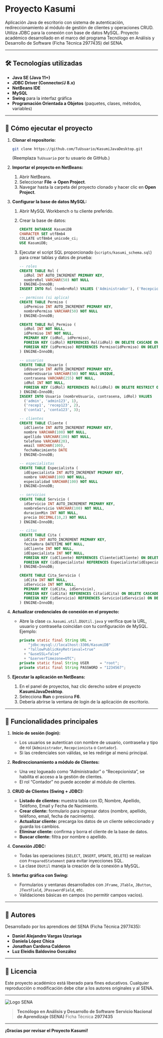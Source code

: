 # Proyecto Kasumi

Aplicación Java de escritorio con sistema de autenticación, redireccionamiento al módulo de gestión de clientes y operaciones CRUD. Utiliza JDBC para la conexión con base de datos MySQL. Proyecto académico desarrollado en el marco del programa Tecnólogo en Análisis y Desarrollo de Software (Ficha Técnica 2977435) del SENA.

---

## 🛠️ Tecnologías utilizadas

* **Java SE (Java 11+)**
* **JDBC Driver (Connector/J 8.x)**
* **NetBeans IDE**
* **MySQL**
* **Swing** para la interfaz gráfica
* **Programación Orientada a Objetos** (paquetes, clases, métodos, variables)

---

## 🚀 Cómo ejecutar el proyecto

1. **Clonar el repositorio:**

   ```bash
   git clone https://github.com/TuUsuario/KasumiJavaDesktop.git
   ```

   (Reemplaza `TuUsuario` por tu usuario de GitHub.)

2. **Importar el proyecto en NetBeans:**

   1. Abrir NetBeans.
   2. Seleccionar **File → Open Project**.
   3. Navegar hasta la carpeta del proyecto clonado y hacer clic en **Open Project**.

3. **Configurar la base de datos MySQL:**

   1. Abrir MySQL Workbench o tu cliente preferido.
   2. Crear la base de datos:

      ```sql
      CREATE DATABASE KasumiDB
      CHARACTER SET utf8mb4
      COLLATE utf8mb4_unicode_ci;
      USE KasumiDB;
      ```
   3. Ejecutar el script SQL proporcionado (`scripts/kasumi_schema.sql`) para crear tablas y datos de prueba:

      ```sql
      -- roles
      CREATE TABLE Rol (
        idRol INT AUTO_INCREMENT PRIMARY KEY,
        nombreRol VARCHAR(50) NOT NULL
      ) ENGINE=InnoDB;
      INSERT INTO Rol (nombreRol) VALUES ('Administrador'), ('Recepcionista'), ('Contador');

      -- permisos (si aplica)
      CREATE TABLE Permiso (
        idPermiso INT AUTO_INCREMENT PRIMARY KEY,
        nombrePermiso VARCHAR(50) NOT NULL
      ) ENGINE=InnoDB;

      CREATE TABLE Rol_Permiso (
        idRol INT NOT NULL,
        idPermiso INT NOT NULL,
        PRIMARY KEY (idRol, idPermiso),
        FOREIGN KEY (idRol) REFERENCES Rol(idRol) ON DELETE CASCADE ON UPDATE CASCADE,
        FOREIGN KEY (idPermiso) REFERENCES Permiso(idPermiso) ON DELETE CASCADE ON UPDATE CASCADE
      ) ENGINE=InnoDB;

      -- usuarios
      CREATE TABLE Usuario (
        idUsuario INT AUTO_INCREMENT PRIMARY KEY,
        nombreUsuario VARCHAR(50) NOT NULL UNIQUE,
        contrasena VARCHAR(255) NOT NULL,
        idRol INT NOT NULL,
        FOREIGN KEY (idRol) REFERENCES Rol(idRol) ON DELETE RESTRICT ON UPDATE CASCADE
      ) ENGINE=InnoDB;
      INSERT INTO Usuario (nombreUsuario, contrasena, idRol) VALUES
        ('admin', 'admin123', 1),
        ('recep1', 'recep123', 2),
        ('conta1', 'conta123', 3);

      -- clientes
      CREATE TABLE Cliente (
        idCliente INT AUTO_INCREMENT PRIMARY KEY,
        nombre VARCHAR(100) NOT NULL,
        apellido VARCHAR(100) NOT NULL,
        telefono VARCHAR(20),
        email VARCHAR(100),
        fechaNacimiento DATE
      ) ENGINE=InnoDB;

      -- especialistas
      CREATE TABLE Especialista (
        idEspecialista INT AUTO_INCREMENT PRIMARY KEY,
        nombre VARCHAR(100) NOT NULL,
        especialidad VARCHAR(100) NOT NULL
      ) ENGINE=InnoDB;

      -- servicios
      CREATE TABLE Servicio (
        idServicio INT AUTO_INCREMENT PRIMARY KEY,
        nombreServicio VARCHAR(100) NOT NULL,
        duracionMin INT NOT NULL,
        precio DECIMAL(10,2) NOT NULL
      ) ENGINE=InnoDB;

      -- citas
      CREATE TABLE Cita (
        idCita INT AUTO_INCREMENT PRIMARY KEY,
        fechaHora DATETIME NOT NULL,
        idCliente INT NOT NULL,
        idEspecialista INT NOT NULL,
        FOREIGN KEY (idCliente) REFERENCES Cliente(idCliente) ON DELETE CASCADE ON UPDATE CASCADE,
        FOREIGN KEY (idEspecialista) REFERENCES Especialista(idEspecialista) ON DELETE CASCADE ON UPDATE CASCADE
      ) ENGINE=InnoDB;

      CREATE TABLE Cita_Servicio (
        idCita INT NOT NULL,
        idServicio INT NOT NULL,
        PRIMARY KEY (idCita, idServicio),
        FOREIGN KEY (idCita) REFERENCES Cita(idCita) ON DELETE CASCADE ON UPDATE CASCADE,
        FOREIGN KEY (idServicio) REFERENCES Servicio(idServicio) ON DELETE CASCADE ON UPDATE CASCADE
      ) ENGINE=InnoDB;
      ```

4. **Actualizar credenciales de conexión en el proyecto:**

   * Abre la clase `co.kasumi.util.DbUtil.java` y verifica que la URL, usuario y contraseña coincidan con tu configuración de MySQL. Ejemplo:

     ```java
     private static final String URL =
         "jdbc:mysql://localhost:3306/KasumiDB"
       + "?allowPublicKeyRetrieval=true"
       + "&useSSL=false"
       + "&serverTimezone=UTC";
     private static final String USER     = "root";
     private static final String PASSWORD = "1234567";
     ```

5. **Ejecutar la aplicación en NetBeans:**

   1. En el panel de proyectos, haz clic derecho sobre el proyecto **KasumiJavaDesktop**.
   2. Selecciona **Run** o presiona **F6**.
   3. Debería abrirse la ventana de login de la aplicación de escritorio.

---

## 🔐 Funcionalidades principales

1. **Inicio de sesión (login):**

   * Los usuarios se autentican con nombre de usuario, contraseña y tipo de rol (`Administrador`, `Recepcionista` o `Contador`).
   * Si las credenciales son válidas, se les redirige al menú principal.

2. **Redireccionamiento a módulo de Clientes:**

   * Una vez logueado como “Administrador” o “Recepcionista”, se habilita el acceso a la gestión de clientes.
   * El rol “Contador” no puede acceder al módulo de clientes.

3. **CRUD de Clientes (Swing + JDBC):**

   * **Listado de clientes:** muestra tabla con ID, Nombre, Apellido, Teléfono, Email y Fecha de Nacimiento.
   * **Crear cliente:** formulario para ingresar datos (nombre, apellido, teléfono, email, fecha de nacimiento).
   * **Actualizar cliente:** precarga los datos de un cliente seleccionado y guarda los cambios.
   * **Eliminar cliente:** confirma y borra el cliente de la base de datos.
   * **Buscar cliente:** filtra por nombre o apellido.

4. **Conexión JDBC:**

   * Todas las operaciones (`SELECT`, `INSERT`, `UPDATE`, `DELETE`) se realizan con `PreparedStatement` para evitar inyecciones SQL.
   * La clase `DbUtil` maneja la creación de la conexión a MySQL.

5. **Interfaz gráfica con Swing:**

   * Formularios y ventanas desarrollados con `JFrame`, `JTable`, `JButton`, `JTextField`, `JPasswordField`, etc.
   * Validaciones básicas en campos (no permitir campos vacíos).

---

## 👥 Autores

Desarrollado por los aprendices del SENA (Ficha Técnica 2977435):

* **Daniel Alejandro Vargas Uzuriaga**
* **Daniela López Chica**
* **Jonathan Cardona Calderon**
* **Luz Eleidis Baldovino González**

---

## 📄 Licencia

Este proyecto académico está liberado para fines educativos. Cualquier reproducción o modificación debe citar a los autores originales y al SENA.

---

![Logo SENA](https://upload.wikimedia.org/wikipedia/commons/5/53/SENA_logo.svg)

> **Tecnólogo en Análisis y Desarrollo de Software**
> **Servicio Nacional de Aprendizaje (SENA)**
> Ficha Técnica **2977435**

---

**¡Gracias por revisar el Proyecto Kasumi!**
